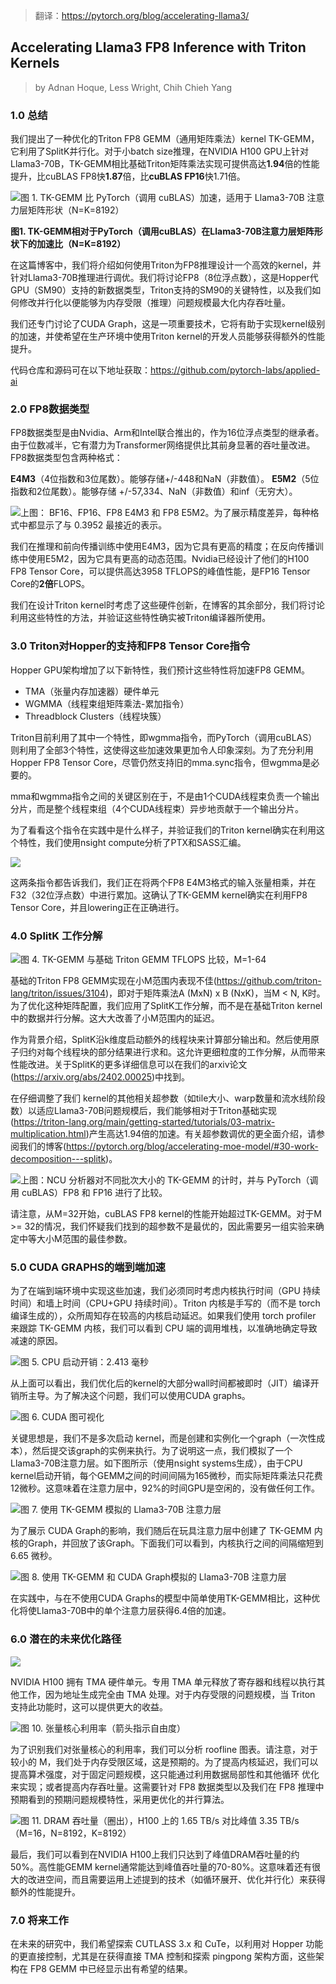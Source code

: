 > 翻译：https://pytorch.org/blog/accelerating-llama3/

## Accelerating Llama3 FP8 Inference with Triton Kernels

> by Adnan Hoque, Less Wright, Chih Chieh Yang 

### 1.0 总结

我们提出了一种优化的Triton FP8 GEMM（通用矩阵乘法）kernel TK-GEMM，它利用了SplitK并行化。对于小batch size推理，在NVIDIA H100 GPU上针对Llama3-70B，TK-GEMM相比基础Triton矩阵乘法实现可提供高达**1.94**倍的性能提升，比cuBLAS FP8快**1.87**倍，比**cuBLAS FP16**快1.71倍。

![图 1. TK-GEMM 比 PyTorch（调用 cuBLAS）加速，适用于 Llama3-70B 注意力层矩阵形状（N=K=8192）](https://files.mdnice.com/user/59/1c02cbba-f642-4517-baae-f8aebece1834.png)

**图1. TK-GEMM相对于PyTorch（调用cuBLAS）在Llama3-70B注意力层矩阵形状下的加速比（N=K=8192）**

在这篇博客中，我们将介绍如何使用Triton为FP8推理设计一个高效的kernel，并针对Llama3-70B推理进行调优。我们将讨论FP8（8位浮点数），这是Hopper代GPU（SM90）支持的新数据类型，Triton支持的SM90的关键特性，以及我们如何修改并行化以便能够为内存受限（推理）问题规模最大化内存吞吐量。

我们还专门讨论了CUDA Graph，这是一项重要技术，它将有助于实现kernel级别的加速，并使希望在生产环境中使用Triton kernel的开发人员能够获得额外的性能提升。

代码仓库和源码可在以下地址获取：https://github.com/pytorch-labs/applied-ai

### 2.0 FP8数据类型

FP8数据类型是由Nvidia、Arm和Intel联合推出的，作为16位浮点类型的继承者。由于位数减半，它有潜力为Transformer网络提供比其前身显著的吞吐量改进。FP8数据类型包含两种格式：

**E4M3**（4位指数和3位尾数）。能够存储+/-448和NaN（非数值）。
**E5M2**（5位指数和2位尾数）。能够存储  +/-57,334、NaN（非数值）和inf（无穷大）。

![上图： BF16、FP16、FP8 E4M3 和 FP8 E5M2。为了展示精度差异，每种格式中都显示了与 0.3952 最接近的表示。](https://files.mdnice.com/user/59/5cf0d6d8-e414-41b5-a14a-34633fa34518.png)

我们在推理和前向传播训练中使用E4M3，因为它具有更高的精度；在反向传播训练中使用E5M2，因为它具有更高的动态范围。Nvidia已经设计了他们的H100 FP8 Tensor Core，可以提供高达3958 TFLOPS的峰值性能，是FP16 Tensor Core的**2倍**FLOPS。

我们在设计Triton kernel时考虑了这些硬件创新，在博客的其余部分，我们将讨论利用这些特性的方法，并验证这些特性确实被Triton编译器所使用。

### 3.0 Triton对Hopper的支持和FP8 Tensor Core指令

Hopper GPU架构增加了以下新特性，我们预计这些特性将加速FP8 GEMM。

- TMA（张量内存加速器）硬件单元
- WGMMA（线程束组矩阵乘法-累加指令）
- Threadblock Clusters（线程块簇）

Triton目前利用了其中一个特性，即wgmma指令，而PyTorch（调用cuBLAS）则利用了全部3个特性，这使得这些加速效果更加令人印象深刻。为了充分利用Hopper FP8 Tensor Core，尽管仍然支持旧的mma.sync指令，但wgmma是必要的。

mma和wgmma指令之间的关键区别在于，不是由1个CUDA线程束负责一个输出分片，而是整个线程束组（4个CUDA线程束）异步地贡献于一个输出分片。

为了看看这个指令在实践中是什么样子，并验证我们的Triton kernel确实在利用这个特性，我们使用nsight compute分析了PTX和SASS汇编。

![](https://files.mdnice.com/user/59/b5321070-1d9c-4630-b7b8-b80a2ce4f490.png)

这两条指令都告诉我们，我们正在将两个FP8 E4M3格式的输入张量相乘，并在F32（32位浮点数）中进行累加。这确认了TK-GEMM kernel确实在利用FP8 Tensor Core，并且lowering正在正确进行。

### 4.0 SplitK 工作分解

![图 4. TK-GEMM 与基础 Triton GEMM TFLOPS 比较，M=1-64](https://files.mdnice.com/user/59/e3e62990-9df5-4d0e-92c3-6ce5d60f698d.png)

基础的Triton FP8 GEMM实现在小M范围内表现不佳(https://github.com/triton-lang/triton/issues/3104)，即对于矩阵乘法A (MxN) x B (NxK)，当M < N, K时。为了优化这种矩阵配置，我们应用了SplitK工作分解，而不是在基础Triton kernel中的数据并行分解。这大大改善了小M范围内的延迟。

作为背景介绍，SplitK沿k维度启动额外的线程块来计算部分输出和。然后使用原子归约对每个线程块的部分结果进行求和。这允许更细粒度的工作分解，从而带来性能改进。关于SplitK的更多详细信息可以在我们的arxiv论文(https://arxiv.org/abs/2402.00025)中找到。

在仔细调整了我们 kernel的其他相关超参数（如tile大小、warp数量和流水线阶段数）以适应Llama3-70B问题规模后，我们能够相对于Triton基础实现(https://triton-lang.org/main/getting-started/tutorials/03-matrix-multiplication.html)产生高达1.94倍的加速。有关超参数调优的更全面介绍，请参阅我们的博客(https://pytorch.org/blog/accelerating-moe-model/#30-work-decomposition---splitk)。

![上图：NCU 分析器对不同批次大小的 TK-GEMM 的计时，并与 PyTorch（调用 cuBLAS）FP8 和 FP16 进行了比较。](https://files.mdnice.com/user/59/44d86182-df16-47a8-abd9-3058b08818c1.png)

请注意，从M=32开始，cuBLAS FP8 kernel的性能开始超过TK-GEMM。对于M >= 32的情况，我们怀疑我们找到的超参数不是最优的，因此需要另一组实验来确定中等大小M范围的最佳参数。

### 5.0 CUDA GRAPHS的端到端加速

为了在端到端环境中实现这些加速，我们必须同时考虑内核执行时间（GPU 持续时间）和墙上时间（CPU+GPU 持续时间）。Triton 内核是手写的（而不是 torch 编译生成的），众所周知存在较高的内核启动延迟。如果我们使用 torch profiler 来跟踪 TK-GEMM 内核，我们可以看到 CPU 端的调用堆栈，以准确地确定导致减速的原因。

![图 5. CPU 启动开销：2.413 毫秒](https://files.mdnice.com/user/59/45269de7-83bc-46a7-b9c4-21be872acec0.png)

从上面可以看出，我们优化后的kernel的大部分wall时间都被即时（JIT）编译开销所主导。为了解决这个问题，我们可以使用CUDA graphs。

![图 6. CUDA 图可视化](https://files.mdnice.com/user/59/0d2c1732-518e-469e-a8a9-89f9b0edc028.png)

关键思想是，我们不是多次启动 kernel，而是创建和实例化一个graph（一次性成本），然后提交该graph的实例来执行。为了说明这一点，我们模拟了一个Llama3-70B注意力层。如下图所示（使用nsight systems生成），由于CPU kernel启动开销，每个GEMM之间的时间间隔为165微秒，而实际矩阵乘法只花费12微秒。这意味着在注意力层中，92%的时间GPU是空闲的，没有做任何工作。

![图 7. 使用 TK-GEMM 模拟的 Llama3-70B 注意力层](https://files.mdnice.com/user/59/a41164a7-fc44-4eb9-acf2-5d8af6c356a2.png)

为了展示 CUDA Graph的影响，我们随后在玩具注意力层中创建了 TK-GEMM 内核的Graph，并回放了该Graph。下面我们可以看到，内核执行之间的间隔缩短到 6.65 微秒。

![图 8. 使用 TK-GEMM 和 CUDA Graph模拟的 Llama3-70B 注意力层](https://files.mdnice.com/user/59/f0a0a8e6-a2f7-49a1-bd73-e278ec19a466.png)

在实践中，与在不使用CUDA Graphs的模型中简单使用TK-GEMM相比，这种优化将使Llama3-70B中的单个注意力层获得6.4倍的加速。

### 6.0 潜在的未来优化路径

![](https://files.mdnice.com/user/59/5e586db5-ac7b-4eeb-a2c4-110f230a9ff7.png)

NVIDIA H100 拥有 TMA 硬件单元。专用 TMA 单元释放了寄存器和线程以执行其他工作，因为地址生成完全由 TMA 处理。对于内存受限的问题规模，当 Triton 支持此功能时，这可以提供更大的收益。

![图 10. 张量核心利用率（箭头指示自由度）](https://files.mdnice.com/user/59/fb8e8b48-d6f1-40ed-974f-fe762a80d37a.png)

为了识别我们对张量核心的利用率，我们可以分析 roofline 图表。请注意，对于较小的 M，我们处于内存受限区域，这是预期的。为了提高内核延迟，我们可以提高算术强度，对于固定问题规模，这只能通过利用数据局部性和其他循环 优化 来实现；或者提高内存吞吐量。这需要针对 FP8 数据类型以及我们在 FP8 推理中预期看到的预期问题规模特性，采用更优化的并行算法。

![图 11. DRAM 吞吐量（圈出），H100 上的 1.65 TB/s 对比峰值 3.35 TB/s（M=16，N=8192，K=8192）](https://files.mdnice.com/user/59/bb0d9d30-e3e5-4ca6-a16f-bb601b90a554.png)

最后，我们可以看到在NVIDIA H100上我们只达到了峰值DRAM吞吐量的约50%。高性能GEMM kernel通常能达到峰值吞吐量的70-80%。这意味着还有很大的改进空间，而且需要运用上述提到的技术（如循环展开、优化并行化）来获得额外的性能提升。

### 7.0 将来工作

在未来的研究中，我们希望探索 CUTLASS 3.x 和 CuTe，以利用对 Hopper 功能的更直接控制，尤其是在获得直接 TMA 控制和探索 pingpong 架构方面，这些架构在 FP8 GEMM 中已经显示出有希望的结果。















